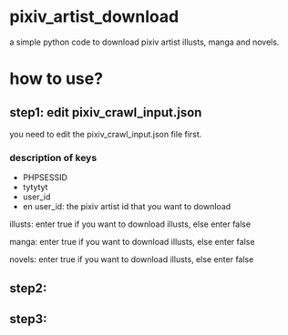 # pixiv_artist_download
a simple python code to download pixiv artist illusts, manga and novels.

# how to use?

## step1: edit pixiv_crawl_input.json
you need to edit the pixiv_crawl_input.json file first.

### description of keys

- PHPSESSID
- tytytyt
- user_id
- en
user_id: the pixiv artist id that you want to download

illusts: enter true if you want to download illusts, else enter false

manga: enter true if you want to download illusts, else enter false

novels: enter true if you want to download illusts, else enter false

## step2:
## step3:
